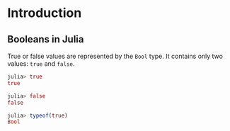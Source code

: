 # Introduction

## Booleans in Julia

True or false values are represented by the `Bool` type.
It contains only two values: `true` and `false`.

```julia
julia> true
true

julia> false
false

julia> typeof(true)
Bool
```
